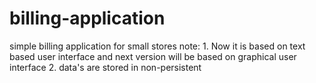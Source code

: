 # billing-application
simple billing application for small stores
note: 1. Now it is based on text based user interface and next version will be based on graphical user interface 
      2. data's are stored in non-persistent

